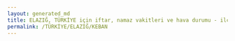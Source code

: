```yaml
---
layout: generated_md
title: ELAZIĞ, TÜRKİYE için iftar, namaz vakitleri ve hava durumu - ilçe/eyalet seç
permalink: /TÜRKİYE/ELAZIĞ/KEBAN
---
```


<script type="text/javascript">
  var country = TÜRKİYE;
  var city = ELAZIĞ;
  var state = KEBAN;
  var lat = 72;
  var lon = 21;
</script>
